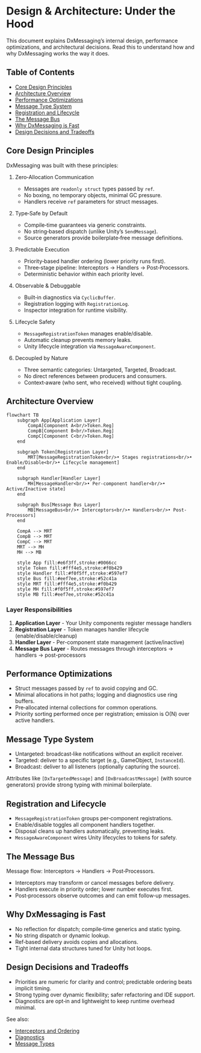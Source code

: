 # Design & Architecture: Under the Hood

This document explains DxMessaging’s internal design, performance optimizations, and architectural decisions. Read this to understand how and why DxMessaging works the way it does.

## Table of Contents

- [Core Design Principles](#core-design-principles)
- [Architecture Overview](#architecture-overview)
- [Performance Optimizations](#performance-optimizations)
- [Message Type System](#message-type-system)
- [Registration and Lifecycle](#registration-and-lifecycle)
- [The Message Bus](#the-message-bus)
- [Why DxMessaging is Fast](#why-dxmessaging-is-fast)
- [Design Decisions and Tradeoffs](#design-decisions-and-tradeoffs)

## Core Design Principles

DxMessaging was built with these principles:

1. Zero‑Allocation Communication
   - Messages are `readonly struct` types passed by `ref`.
   - No boxing, no temporary objects, minimal GC pressure.
   - Handlers receive `ref` parameters for struct messages.

1. Type‑Safe by Default
   - Compile‑time guarantees via generic constraints.
   - No string‑based dispatch (unlike Unity’s `SendMessage`).
   - Source generators provide boilerplate‑free message definitions.

1. Predictable Execution
   - Priority‑based handler ordering (lower priority runs first).
   - Three‑stage pipeline: Interceptors → Handlers → Post‑Processors.
   - Deterministic behavior within each priority level.

1. Observable & Debuggable
   - Built‑in diagnostics via `CyclicBuffer`.
   - Registration logging with `RegistrationLog`.
   - Inspector integration for runtime visibility.

1. Lifecycle Safety
   - `MessageRegistrationToken` manages enable/disable.
   - Automatic cleanup prevents memory leaks.
   - Unity lifecycle integration via `MessageAwareComponent`.

1. Decoupled by Nature
   - Three semantic categories: Untargeted, Targeted, Broadcast.
   - No direct references between producers and consumers.
   - Context‑aware (who sent, who received) without tight coupling.

## Architecture Overview

```mermaid
flowchart TB
    subgraph App[Application Layer]
        CompA[Component A<br/>Token.Reg]
        CompB[Component B<br/>Token.Reg]
        CompC[Component C<br/>Token.Reg]
    end

    subgraph Token[Registration Layer]
        MRT[MessageRegistrationToken<br/>• Stages registrations<br/>• Enable/Disable<br/>• Lifecycle management]
    end

    subgraph Handler[Handler Layer]
        MH[MessageHandler<br/>• Per-component handler<br/>• Active/Inactive state]
    end

    subgraph Bus[Message Bus Layer]
        MB[MessageBus<br/>• Interceptors<br/>• Handlers<br/>• Post-Processors]
    end

    CompA --> MRT
    CompB --> MRT
    CompC --> MRT
    MRT --> MH
    MH --> MB

    style App fill:#e6f3ff,stroke:#0066cc
    style Token fill:#fff4e5,stroke:#f0b429
    style Handler fill:#f0f5ff,stroke:#597ef7
    style Bus fill:#eef7ee,stroke:#52c41a
    style MRT fill:#fff4e5,stroke:#f0b429
    style MH fill:#f0f5ff,stroke:#597ef7
    style MB fill:#eef7ee,stroke:#52c41a
```

### Layer Responsibilities

1. **Application Layer** - Your Unity components register message handlers
1. **Registration Layer** - Token manages handler lifecycle (enable/disable/cleanup)
1. **Handler Layer** - Per-component state management (active/inactive)
1. **Message Bus Layer** - Routes messages through interceptors → handlers → post-processors

## Performance Optimizations

- Struct messages passed by `ref` to avoid copying and GC.
- Minimal allocations in hot paths; logging and diagnostics use ring buffers.
- Pre‑allocated internal collections for common operations.
- Priority sorting performed once per registration; emission is O(N) over active handlers.

## Message Type System

- Untargeted: broadcast‑like notifications without an explicit receiver.
- Targeted: deliver to a specific target (e.g., GameObject, `InstanceId`).
- Broadcast: deliver to all listeners (optionally capturing the source).

Attributes like `[DxTargetedMessage]` and `[DxBroadcastMessage]` (with source generators) provide strong typing with minimal boilerplate.

## Registration and Lifecycle

- `MessageRegistrationToken` groups per‑component registrations.
- Enable/disable toggles all component handlers together.
- Disposal cleans up handlers automatically, preventing leaks.
- `MessageAwareComponent` wires Unity lifecycles to tokens for safety.

## The Message Bus

Message flow: Interceptors → Handlers → Post‑Processors.

- Interceptors may transform or cancel messages before delivery.
- Handlers execute in priority order; lower number executes first.
- Post‑processors observe outcomes and can emit follow‑up messages.

## Why DxMessaging is Fast

- No reflection for dispatch; compile‑time generics and static typing.
- No string dispatch or dynamic lookup.
- Ref‑based delivery avoids copies and allocations.
- Tight internal data structures tuned for Unity hot loops.

## Design Decisions and Tradeoffs

- Priorities are numeric for clarity and control; predictable ordering beats implicit timing.
- Strong typing over dynamic flexibility; safer refactoring and IDE support.
- Diagnostics are opt‑in and lightweight to keep runtime overhead minimal.

See also:

- [Interceptors and Ordering](InterceptorsAndOrdering.md)
- [Diagnostics](Diagnostics.md)
- [Message Types](MessageTypes.md)

